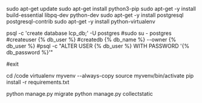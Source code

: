 sudo apt-get update
sudo apt-get install python3-pip
sudo apt-get -y install build-essential libpq-dev python-dev
sudo apt-get -y install postgresql postgresql-contrib
sudo apt-get -y install python-virtualenv

psql -c 'create database lcp_db;' -U postgres
#sudo su - postgres
#createuser {% db_user %}
#createdb {% db_name %} --owner {% db_user %}
#psql -c "ALTER USER {% db_user %} WITH PASSWORD '{% db_password %}'"

#exit

cd /code
virtualenv myvenv --always-copy
source myvenv/bin/activate
pip install -r requirements.txt

python manage.py migrate
python manage.py collectstatic

